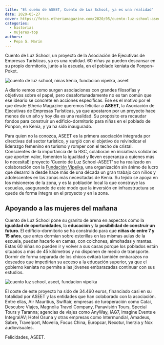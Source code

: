 ```yaml
---
title: "El sueño de ASEET, Cuento de Luz School, ya es una realidad"
date: 2020-05-27
cover: https://fotos.etheriamagazine.com/2020/05/cuento-luz-school-aseet.jpg
categories: 
  - historias
  - mujeres-top
authors: 
  - Pepa G. Marín
---
```


Cuento de Luz School, un proyecto de la Asociación de Ejecutivas de Empresas Turísticas, ya es una realidad. 60 niñas ya pueden descansar en su propio dormitorio, junto a la escuela, en el poblado keniata de Ponpon-Pokot.

![cuento de luz school, ninas kenia, fundacion vipeika, aseet](https://fotos.etheriamagazine.com/2020/05/cuento-luz-school-aseet.jpg "Niñas de Cuento de Luz School-ASEET.")

A diario vemos como surgen asociaciones con grandes filosofías y objetivos sobre el 
papel, pero desafortunadamente no es tan común que ese ideario se concrete en acciones 
específicas. Ese es el motivo por el que desde Etheria Magazine queremos felicitar a 
**ASEET**, la Asociación de Ejecutivas de Empresas Turísticas, ya que apostaron por un 
proyecto hace menos de un año y hoy día es una realidad. Su propósito era recaudar 
fondos para construir un edificio-dormitorio para niñas en el poblado de Ponpon, en 
Kenia, y ya ha sido inaugurado. 

Para quien no la conozca, ASEET es la primera asociación integrada por directivas del 
sector turístico, y surgió con el objetivo de reivindicar el liderazgo femenino en 
turismo y romper con el techo de cristal. Conscientes de la importancia de la RSC, 
colaboran en iniciativas solidarias que aporten valor, fomenten la igualdad y lleven 
esperanza a quienes más lo necesitaEl proyecto ‘Cuento de Luz School-ASEET’ se ha 
realizado en colaboración con la [Fundación Vipeika](https://fundacionvipeika.org/), una 
organización sin ánimo de lucro que desarrolla desde hace más de una década un gran 
trabajo con niños y adolescentes en las zonas más necesitadas de Kenia. Su tejido se 
apoya en los misioneros de la zona, y es la población local la que construye las 
escuelas, asegurando de este modo que la inversión en infraestructura se quede de forma 
íntegra en el proyecto y en la zona. 

## Apoyando a las mujeres del mañana

Cuento de Luz School pone su granito de arena en aspectos como la **igualdad de 
oportunidades**, la **educación** y la **posibilidad de construir un futuro**. El 
edificio-dormitorio se ha construido para que **niñas de entre 7 y 15 años**, que antes 
dormían sobre esterillas en las mismas aulas de la escuela, puedan hacerlo en camas, con 
colchones, almohadas y mantas. Estas 60 niñas no pueden ir y volver a sus casas porque 
los poblados están situados a más de 45 kilómetros y no disponen de medio de transporte. 
Dormir de forma separada de los chicos evitará también embarazos no deseados que 
impedirían su acceso a la educación superior, ya que el gobierno keniata no permite a 
las jóvenes embarazadas continuar con sus estudios. 

![cuento luz school, aseet, fundacion vipeika](https://fotos.etheriamagazine.com/2020/05/aseet-cuento-luz-school.jpg "Jovencitas que disfrutarán del dormitorio de Cuento de Luz School.")

El coste de este proyecto ha sido de 34.460 euros, financiado casi en su totalidad por 
ASEET y las entidades que han colaborado con la asociación. Entre ellas, Air Mauritius, 
Swiftair, empresas de turoperación como Catai, Descubre Viajes, Magnolia Travel Company, 
Panavisión Tours, Special Tours y Taranna; agencias de viajes como AnyWay, IAG7, Imagine 
Events e IntegraIAV; Hotel Osuna y otras empresas como Intermundial, Amadeus, Sabre, 
Travelport, Movelia, Focus China, Europcar, Nexotur, Inerzia y Nox audiovisuales. 

Felicidades, ASEET.
